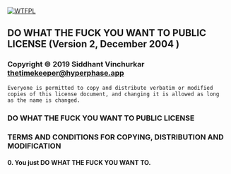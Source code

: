 [![WTFPL](http://www.wtfpl.net/wp-content/uploads/2012/12/logo-220x1601.png)](http://www.wtfpl.net/ "WTFPL")

## DO WHAT THE FUCK YOU WANT TO PUBLIC LICENSE (Version 2, December 2004 )

 ### Copyright © 2019 Siddhant Vinchurkar <thetimekeeper@hyperphase.app> 

 ```
 Everyone is permitted to copy and distribute verbatim or modified 
 copies of this license document, and changing it is allowed as long 
 as the name is changed. 
 ```

 ### DO WHAT THE FUCK YOU WANT TO PUBLIC LICENSE 
 ### TERMS AND CONDITIONS FOR COPYING, DISTRIBUTION AND MODIFICATION 

   #### 0. You just DO WHAT THE FUCK YOU WANT TO.